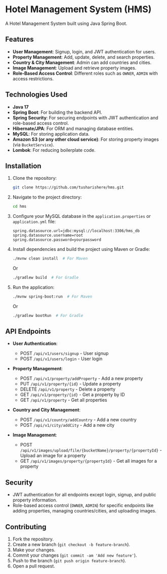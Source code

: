 # Hotel Management System (HMS)

A Hotel Management System built using Java Spring Boot. 

## Features

- **User Management**: Signup, login, and JWT authentication for users.
- **Property Management**: Add, update, delete, and search properties.
- **Country & City Management**: Admin can add countries and cities.
- **Image Management**: Upload and retrieve property images.
- **Role-Based Access Control**: Different roles such as `OWNER`, `ADMIN` with access restrictions.

## Technologies Used

- **Java 17**
- **Spring Boot**: For building the backend API.
- **Spring Security**: For securing endpoints with JWT authentication and role-based access control.
- **Hibernate/JPA**: For ORM and managing database entities.
- **MySQL**: For storing application data.
- **Amazon S3 (or any other cloud service)**: For storing property images (via `BucketService`).
- **Lombok**: For reducing boilerplate code.

## Installation

1. Clone the repository:
    ```bash
    git clone https://github.com/tusharishere/hms.git
    ```

2. Navigate to the project directory:
    ```bash
    cd hms
    ```

3. Configure your MySQL database in the `application.properties` or `application.yml` file:
    ```properties
    spring.datasource.url=jdbc:mysql://localhost:3306/hms_db
    spring.datasource.username=root
    spring.datasource.password=yourpassword
    ```

4. Install dependencies and build the project using Maven or Gradle:
    ```bash
    ./mvnw clean install  # For Maven
    ```
    Or
    ```bash
    ./gradlew build  # For Gradle
    ```

5. Run the application:
    ```bash
    ./mvnw spring-boot:run  # For Maven
    ```
    Or
    ```bash
    ./gradlew bootRun  # For Gradle
    ```

## API Endpoints

- **User Authentication**:
  - POST `/api/v1/users/signup` - User signup
  - POST `/api/v1/users/login` - User login
  
- **Property Management**:
  - POST `/api/v1/property/addProperty` - Add a new property
  - PUT `/api/v1/property/{id}` - Update a property
  - DELETE `/api/v1/property` - Delete a property
  - GET `/api/v1/property/{id}` - Get a property by ID
  - GET `/api/v1/property` - Get all properties

- **Country and City Management**:
  - POST `/api/v1/country/addCountry` - Add a new country
  - POST `/api/v1/city/addCity` - Add a new city

- **Image Management**:
  - POST `/api/v1/images/upload/file/{bucketName}/property/{propertyId}` - Upload an image for a property
  - GET `/api/v1/images/property/{propertyId}` - Get all images for a property

## Security

- JWT authentication for all endpoints except login, signup, and public property information.
- Role-based access control (`OWNER`, `ADMIN`) for specific endpoints like adding properties, managing countries/cities, and uploading images.

## Contributing

1. Fork the repository.
2. Create a new branch (`git checkout -b feature-branch`).
3. Make your changes.
4. Commit your changes (`git commit -am 'Add new feature'`).
5. Push to the branch (`git push origin feature-branch`).
6. Open a pull request.

